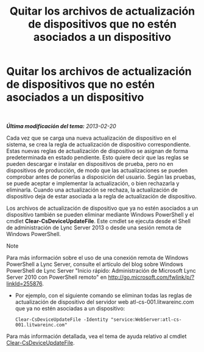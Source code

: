 ﻿---
title: Quitar los archivos de actualización de dispositivos que no estén asociados a un dispositivo
TOCTitle: Quitar los archivos de actualización de dispositivos que no estén asociados a un dispositivo
ms:assetid: ecebbf73-b456-4990-a91d-308b84d39404
ms:mtpsurl: https://technet.microsoft.com/es-es/library/JJ994084(v=OCS.15)
ms:contentKeyID: 52061959
ms.date: 01/07/2017
mtps_version: v=OCS.15
ms.translationtype: HT
---

# Quitar los archivos de actualización de dispositivos que no estén asociados a un dispositivo

 

_**Última modificación del tema:** 2013-02-20_

Cada vez que se carga una nueva actualización de dispositivo en el sistema, se crea la regla de actualización de dispositivo correspondiente. Estas nuevas reglas de actualización de dispositivo se asignan de forma predeterminada en estado pendiente. Esto quiere decir que las reglas se pueden descargar e instalar en dispositivos de prueba, pero no en dispositivos de producción, de modo que las actualizaciones se pueden comprobar antes de ponerlas a disposición del usuario. Según las pruebas, se puede aceptar e implementar la actualización, o bien rechazarla y eliminarla. Cuando una actualización se rechaza, la actualización de dispositivo deja de estar asociada a la regla de actualización de dispositivo.


Los archivos de actualización de dispositivo que ya no estén asociados a un dispositivo también se pueden eliminar mediante Windows PowerShell y el cmdlet **Clear-CsDeviceUpdateFile**. Este cmdlet se ejecuta desde el Shell de administración de Lync Server 2013 o desde una sesión remota de Windows PowerShell.


> [!NOTE]
> Para más información sobre el uso de una conexión remota de Windows PowerShell a Lync Server, consulte el artículo del blog sobre Windows PowerShell de Lync Server "Inicio rápido: Administración de Microsoft Lync Server 2010 con PowerShell remoto" en <A href="http://go.microsoft.com/fwlink/p/?linkid=255876">http://go.microsoft.com/fwlink/p/?linkId=255876</A>.




  - Por ejemplo, con el siguiente comando se eliminan todas las reglas de actualización de dispositivo del servidor web atl-cs-001.litwareinc.com que ya no estén asociadas a un dispositivo:
    
        Clear-CsDeviceUpdateFile -Identity "service:WebServer:atl-cs-001.litwareinc.com"

Para más información detallada, vea el tema de ayuda relativo al cmdlet [Clear-CsDeviceUpdateFile](https://docs.microsoft.com/en-us/powershell/module/skype/Clear-CsDeviceUpdateFile).

